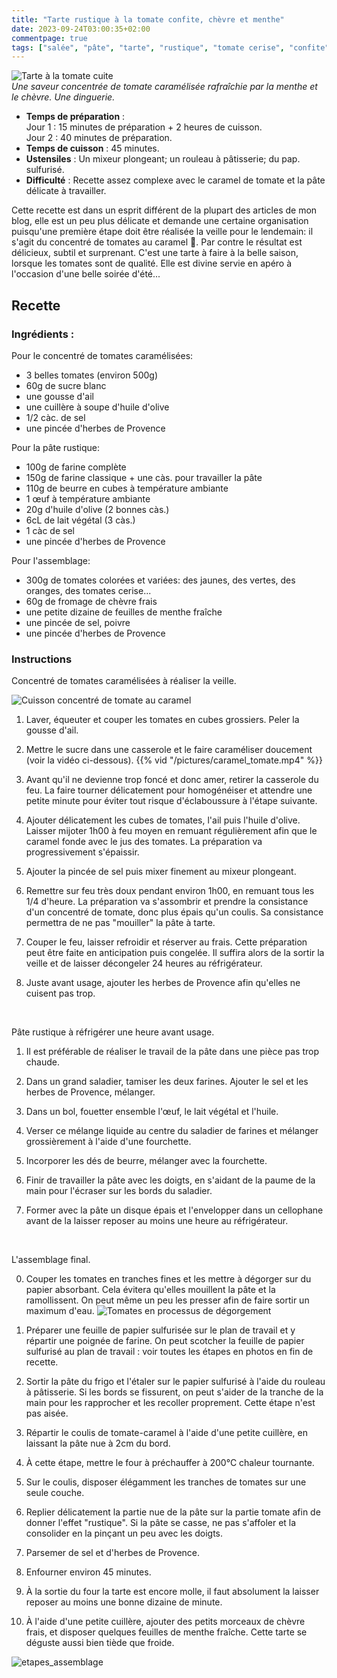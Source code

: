 ```yaml
---
title: "Tarte rustique à la tomate confite, chèvre et menthe"
date: 2023-09-24T03:00:35+02:00
commentpage: true
tags: ["salée", "pâte", "tarte", "rustique", "tomate cerise", "confite", "chèvre", "menthe", "caramel", "été", "apéritif", "fromage", "plat", "apéro", "farine complète", "huile d'olive", "végétarien"]
---
```


![Tarte à la tomate cuite](/pictures/tarte_tomate_6.jpeg)<br>
*Une saveur concentrée de tomate caramélisée rafraîchie par la menthe et le chèvre. Une dinguerie.*

- **Temps de préparation** : <br>
Jour 1 : 15 minutes de préparation + 2 heures de cuisson. <br>
Jour 2 : 40 minutes de préparation.
- **Temps de cuisson** : 45 minutes.
- **Ustensiles** : Un mixeur plongeant; un rouleau à pâtisserie; du pap. sulfurisé.
- **Difficulté** : Recette assez complexe avec le caramel de tomate et la pâte délicate à travailler.

Cette recette est dans un esprit différent de la plupart des articles de mon blog, elle est un peu plus délicate et demande une certaine organisation puisqu'une première étape doit être réalisée la veille pour le lendemain: il s'agit du concentré de tomates au caramel 🤤. Par contre le résultat est délicieux, subtil et surprenant. C'est une tarte à faire à la belle saison, lorsque les tomates sont de qualité. Elle est divine servie en apéro à l'occasion d'une belle soirée d'été...

## Recette

### Ingrédients :

Pour le concentré de tomates caramélisées:
- 3 belles tomates (environ 500g)
- 60g de sucre blanc
- une gousse d'ail
- une cuillère à soupe d'huile d'olive
- 1/2 càc. de sel
- une pincée d'herbes de Provence

Pour la pâte rustique:
- 100g de farine complète
- 150g de farine classique + une càs. pour travailler la pâte
- 110g de beurre en cubes à température ambiante
- 1 œuf à température ambiante
- 20g d'huile d'olive (2 bonnes càs.)
- 6cL de lait végétal (3 càs.)
- 1 càc de sel
- une pincée d'herbes de Provence

Pour l'assemblage:
- 300g de tomates colorées et variées: des jaunes, des vertes, des oranges, des tomates cerise...
- 60g de fromage de chèvre frais
- une petite dizaine de feuilles de menthe fraîche
- une pincée de sel, poivre
- une pincée d'herbes de Provence

### Instructions

Concentré de tomates caramélisées à réaliser la veille.

![Cuisson concentré de tomate au caramel](/pictures/tarte_tomate_1.jpeg)<br>

1. Laver, équeuter et couper les tomates en cubes grossiers. Peler la gousse d'ail.

2. Mettre le sucre dans une casserole et le faire caraméliser doucement (voir la vidéo ci-dessous).
{{% vid "/pictures/caramel_tomate.mp4" %}}

3. Avant qu'il ne devienne trop foncé et donc amer, retirer la casserole du feu. La faire tourner délicatement pour homogénéiser et attendre une petite minute pour éviter tout risque d'éclaboussure à l'étape suivante.

4. Ajouter délicatement les cubes de tomates, l'ail puis l'huile d'olive. Laisser mijoter 1h00 à feu moyen en remuant régulièrement afin que le caramel fonde avec le jus des tomates. La préparation va progressivement s'épaissir.

5. Ajouter la pincée de sel puis mixer finement au mixeur plongeant.

6. Remettre sur feu très doux pendant environ 1h00, en remuant tous les 1/4 d'heure. La préparation va s'assombrir et prendre la consistance d'un concentré de tomate, donc plus épais qu'un coulis. Sa consistance permettra de ne pas "mouiller" la pâte à tarte.

7. Couper le feu, laisser refroidir et réserver au frais. Cette préparation peut être faite en anticipation puis congelée. Il suffira alors de la sortir la veille et de laisser décongeler 24 heures au réfrigérateur.

8. Juste avant usage, ajouter les herbes de Provence afin qu'elles ne cuisent pas trop.<br>
<br>

Pâte rustique à réfrigérer une heure avant usage.
1. Il est préférable de réaliser le travail de la pâte dans une pièce pas trop chaude.

2. Dans un grand saladier, tamiser les deux farines. Ajouter le sel et les herbes de Provence, mélanger.

3. Dans un bol, fouetter ensemble l'œuf, le lait végétal et l'huile.

4. Verser ce mélange liquide au centre du saladier de farines et mélanger grossièrement à l'aide d'une fourchette.

5. Incorporer les dés de beurre, mélanger avec la fourchette.

6. Finir de travailler la pâte avec les doigts, en s'aidant de la paume de la main pour l'écraser sur les bords du saladier.

7. Former avec la pâte un disque épais et l'envelopper dans un cellophane avant de la laisser reposer au moins une heure au réfrigérateur.<br>
<br>

L'assemblage final.

0. Couper les tomates en tranches fines et les mettre à dégorger sur du papier absorbant. Cela évitera qu'elles mouillent la pâte et la ramollissent. On peut même un peu les presser afin de faire sortir un maximum d'eau.
![Tomates en processus de dégorgement](/pictures/tarte_tomate_2.jpeg)<br>

1. Préparer une feuille de papier sulfurisée sur le plan de travail et y répartir une poignée de farine. On peut scotcher la feuille de papier sulfurisé au plan de travail : voir toutes les étapes en photos en fin de recette.

2. Sortir la pâte du frigo et l'étaler sur le papier sulfurisé à l'aide du rouleau à pâtisserie. Si les bords se fissurent, on peut s'aider de la tranche de la main pour les rapprocher et les recoller proprement. Cette étape n'est pas aisée.

3. Répartir le coulis de tomate-caramel à l'aide d'une petite cuillère, en laissant la pâte nue à 2cm du bord.

4. À cette étape, mettre le four à préchauffer à 200°C chaleur tournante.

5. Sur le coulis, disposer élégamment les tranches de tomates sur une seule couche.

6. Replier délicatement la partie nue de la pâte sur la partie tomate afin de donner l'effet "rustique". Si la pâte se casse, ne pas s'affoler et la consolider en la pinçant un peu avec les doigts.

7. Parsemer de sel et d'herbes de Provence.<br>

8. Enfourner environ 45 minutes.

9. À la sortie du four la tarte est encore molle, il faut absolument la laisser reposer au moins une bonne dizaine de minute.

10. À l'aide d'une petite cuillère, ajouter des petits morceaux de chèvre frais, et disposer quelques feuilles de menthe fraîche. Cette tarte se déguste aussi bien tiède que froide.

![etapes_assemblage](/pictures/tarte_tomate_5.jpeg)<br>


